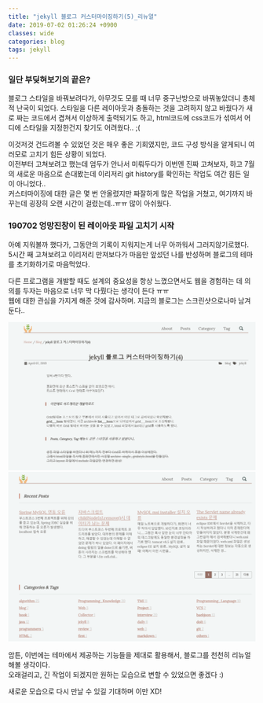 ```yaml
---
title: "jekyll 블로그 커스터마이징하기(5)_리뉴얼"
date: 2019-07-02 01:26:24 +0900
classes: wide
categories: blog
tags: jekyll
---
```


### 일단 부딪혀보기의 끝은? 
  
블로그 스타일을 바꿔보려다가, 아무것도 모를 때 너무 중구난방으로 바꿔놓았더니 총체적 난국이 되었다. 
스타일을 다른 레이아웃과 충돌하는 것을 고려하지 않고 바꿨다가 새로 짜는 코드에서 겹쳐서 이상하게 출력되기도 하고, html코드에 css코드가 섞여서 어디에 스타일을 지정한건지 찾기도 어려웠다.. ;(  
  
이것저것 건드려볼 수 있었던 것은 매우 좋은 기회였지만, 코드 구성 방식을 알게되니 여러모로 고치기 힘든 상황이 되었다.  
이전부터 고쳐보려고 했는데 엄두가 안나서 미뤄두다가 이번엔 진짜 고쳐보자, 하고 7월의 새로운 마음으로 손대봤는데 이리저리 git history를 확인하는 작업도 여간 힘든 일이 아니었다..  
커스터마이징에 대한 글은 몇 번 안올렸지만 짜잘하게 많은 작업을 거쳤고, 여기까지 바꾸는데 굉장히 오랜 시간이 걸렸는데..ㅠㅠ 많이 아쉬웠다.  
  
### 190702 엉망진창이 된 레이아웃 파일 고치기 시작

아예 지워볼까 했다가, 그동안의 기록이 지워지는게 너무 아까워서 그러지않기로했다.  
5시간 째 고쳐보려고 이리저리 만져보다가 마음만 앞섰던 나를 반성하며 블로그의 테마를 초기화하기로 마음먹었다.  
  
다른 프로그램을 개발할 때도 설계의 중요성을 항상 느꼈으면서도 웹을 경험하는 데 의의를 두자는 마음으로 너무 막 다뤘다는 생각이 든다 ㅠㅠ  
웹에 대한 관심을 가지게 해준 것에 감사하며. 지금의 블로그는 스크린샷으로나마 남겨둔다..  

![before1](/assets/images/before_renewal.png)
![before2](/assets/images/before_renewal2.png)
  
암튼, 이번에는 테마에서 제공하는 기능들을 제대로 활용해서, 블로그를 천천히 리뉴얼 해볼 생각이다.  
오래걸리고, 긴 작업이 되겠지만 원하는 모습으로 변할 수 있었으면 좋겠다 :)  
  
새로운 모습으로 다시 만날 수 있길 기대하며 이만 XD!